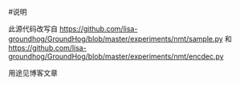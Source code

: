 #说明

此源代码改写自 https://github.com/lisa-groundhog/GroundHog/blob/master/experiments/nmt/sample.py 和 https://github.com/lisa-groundhog/GroundHog/blob/master/experiments/nmt/encdec.py

用途见博客文章 